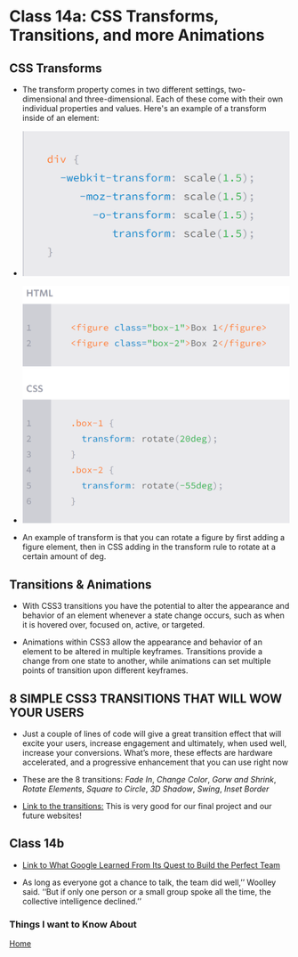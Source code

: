 # Class 14a: CSS Transforms, Transitions, and more Animations

## CSS Transforms

- The transform property comes in two different settings, two-dimensional and three-dimensional. Each of these come with their own individual properties and values. Here's an example of a transform inside of an element:

- ![transform](Images/Transform%20Syntax.png)

- ![transform2](Images/Transform%20Syntax%202.png)

- An example of transform is that you can rotate a figure by first adding a figure element, then in CSS adding in the transform rule to rotate at a certain amount of deg.

## Transitions & Animations

- With CSS3 transitions you have the potential to alter the appearance and behavior of an element whenever a state change occurs, such as when it is hovered over, focused on, active, or targeted.

- Animations within CSS3 allow the appearance and behavior of an element to be altered in multiple keyframes. Transitions provide a change from one state to another, while animations can set multiple points of transition upon different keyframes.

## 8 SIMPLE CSS3 TRANSITIONS THAT WILL WOW YOUR USERS

- Just a couple of lines of code will give a great transition effect that will excite your users, increase engagement and ultimately, when used well, increase your conversions. What’s more, these effects are hardware accelerated, and a progressive enhancement that you can use right now

- These are the 8 transitions: *Fade In*, *Change Color*, *Gorw and Shrink*, *Rotate Elements*, *Square to Circle*, *3D Shadow*, *Swing*, *Inset Border*

- [Link to the transitions:](https://www.webdesignerdepot.com/2014/05/8-simple-css3-transitions-that-will-wow-your-users) This is very good for our final project and our future websites!

## Class 14b

- [Link to What Google Learned From Its Quest to Build the Perfect Team](https://www.nytimes.com/2016/02/28/magazine/what-google-learned-from-its-quest-to-build-the-perfect-team.html)

- As long as everyone got a chance to talk, the team did well,’’ Woolley said. ‘‘But if only one person or a small group spoke all the time, the collective intelligence declined.’’

### Things I want to Know About

[Home](https://keelen-fisher.github.io/new-repository/)
